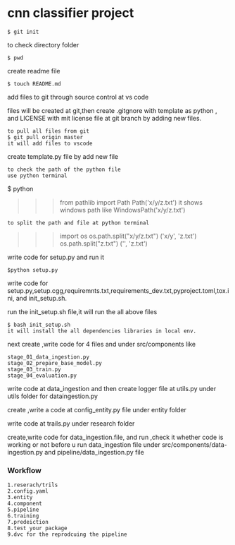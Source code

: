 # cnn classifier project
```
$ git init
```
to check directory folder
```
$ pwd
```
create readme file
```
$ touch README.md
```
add files to git through source control at vs code

files will be created at git,then create .gitgnore with template as python , and LICENSE with mit license file at git branch by adding new files.
```
to pull all files from git
$ git pull origin master
it will add files to vscode
```
create template.py file by add new file 
```
to check the path of the python file
use python terminal
```
$ python
>>> from pathlib import Path
>>> Path('x/y/z.txt')
it shows windows path like WindowsPath('x/y/z.txt')
```
to split the path and file at python terminal
```
>>> import os
>>> os.path.split("x/y/z.txt")
('x/y', 'z.txt')
>>> os.path.split("z.txt")
('', 'z.txt')
>>>

write code for setup.py and run it
```
$python setup.py
```
write code for setup.py,setup.cgg,requiremnts.txt,requirements_dev.txt,pyproject.toml,tox.ini, and init_setup.sh.

run the init_setup.sh file,it will run the all above files
```
$ bash init_setup.sh
it will install the all dependencies libraries in local env.
```
next create ,write code for 4 files and under src/components like 
```
stage_01_data_ingestion.py
stage_02_prepare_base_model.py
stage_03_train.py
stage_04_evaluation.py
```
write code at data_ingestion and then create logger file at utils.py under utils folder for dataingestion.py

create ,write a code at config_entity.py file under entity folder 

write code at trails.py under research folder

create,write code for data_ingestion.file, and run ,check it whether code is working or not before u run data_ingestion file under src/components/data-ingestion.py  and pipeline/data_ingestion.py file

### Workflow
```
1.reserach/trils
2.config.yaml
3.entity
4.component
5.pipeline
6.training
7.predeiction
8.test your package
9.dvc for the reprodcuing the pipeline
```
